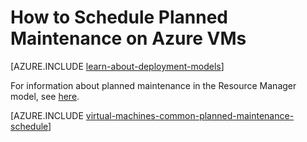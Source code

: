 ﻿<properties
    pageTitle="How to Schedule Planned Maintenance for Azure VMs | Azure"
    description="Learn how to schedule planned maintenance on Azure VMs."
    services="virtual-machines-linux"
    documentationcenter=""
    author="igalf"
    manager="timlt"
    editor=""
    tags="azure-service-management,azure-resource-manager" />
<tags
    ms.assetid="619a65ce-f913-4c92-a7ba-2971a839c306"
    ms.service="virtual-machines-linux"
    ms.workload="infrastructure-services"
    ms.tgt_pltfrm="vm-linux"
    ms.devlang="na"
    ms.topic="article"
    ms.date="02/13/2016"
    wacn.date=""
    ms.author="igalf" />

# How to Schedule Planned Maintenance on Azure VMs
[AZURE.INCLUDE [learn-about-deployment-models](../../includes/learn-about-deployment-models-classic-include.md)]

For information about planned maintenance in the Resource Manager model, see [here](/documentation/articles/virtual-machines-linux-planned-maintenance/).

[AZURE.INCLUDE [virtual-machines-common-planned-maintenance-schedule](../../includes/virtual-machines-common-planned-maintenance-schedule.md)]

